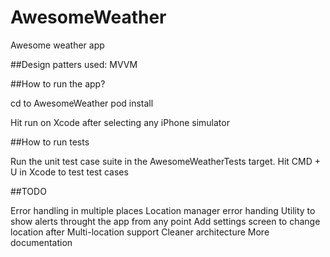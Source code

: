 # AwesomeWeather
Awesome weather app

##Design patters used: MVVM

##How to run the app?

cd to AwesomeWeather
pod install

Hit run on Xcode after selecting any iPhone simulator

##How to run tests

Run the unit test case suite in the AwesomeWeatherTests target.
Hit CMD + U in Xcode to test test cases


##TODO 

Error handling in multiple places
Location manager error handing
Utility to show alerts throught the app from any point
Add settings screen to change location after
Multi-location support
Cleaner architecture
More documentation


